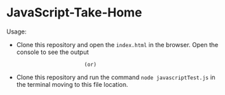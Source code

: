 # JavaScript-Take-Home

Usage:

 *  Clone this repository and open the `index.html` in the browser. Open the console to see the output
                              
                              
                              (or)
                              
                              
                              
 *  Clone this repository and run the command `node javascriptTest.js` in the terminal moving to this file location.
